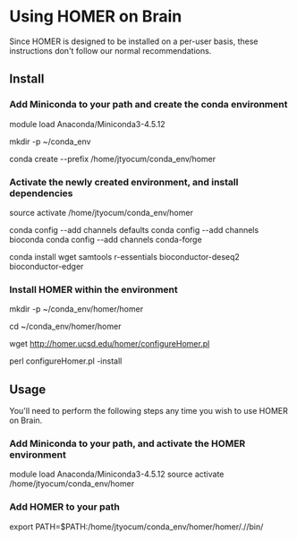 # Using HOMER on Brain

Since HOMER is designed to be installed on a per-user basis, these instructions don't
follow our normal recommendations.

## Install

### Add Miniconda to your path and create the conda environment

module load Anaconda/Miniconda3-4.5.12

mkdir -p ~/conda_env

conda create --prefix /home/jtyocum/conda_env/homer

### Activate the newly created environment, and install dependencies

source activate /home/jtyocum/conda_env/homer

conda config --add channels defaults
conda config --add channels bioconda
conda config --add channels conda-forge

conda install wget samtools r-essentials bioconductor-deseq2 bioconductor-edger

### Install HOMER within the environment
mkdir -p ~/conda_env/homer/homer

cd ~/conda_env/homer/homer

wget http://homer.ucsd.edu/homer/configureHomer.pl

perl configureHomer.pl -install

## Usage

You'll need to perform the following steps any time you wish to use HOMER on Brain.

### Add Miniconda to your path, and activate the HOMER environment

module load Anaconda/Miniconda3-4.5.12
source activate /home/jtyocum/conda_env/homer

### Add HOMER to your path

export PATH=$PATH:/home/jtyocum/conda_env/homer/homer/.//bin/